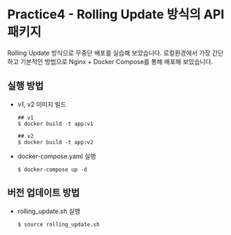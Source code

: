 # Practice4 - Rolling Update 방식의 API 패키지 
Rolling Update 방식으로 무중단 배포를 실습해 보았습니다. 로컬환경에서 가장 간단하고 기본적인 방법으로 Nginx + Docker Compose를 통해 배포해 보았습니다.

## 실행 방법
* v1, v2 이미지 빌드
    ```shell
    ## v1
    $ docker build -t app:v1
    ```
    ```shell
    ## v2
    $ docker build -t app:v2
    ```

* docker-compose.yaml 실행
    ```shell
    $ docker-compose up -d
    ```

## 버전 업데이트 방법
* rolling_update.sh 실행
    ```shell
    $ source rolling_update.sh
    ```